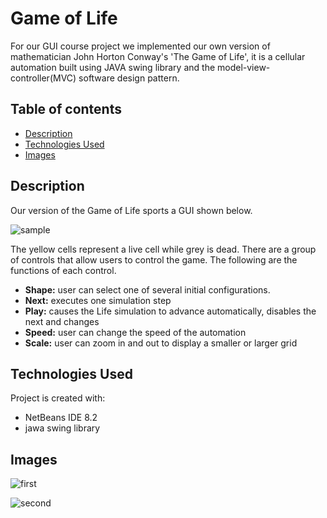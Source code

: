 # Game of Life
For our GUI course project we implemented our own version of mathematician John Horton Conway's 'The Game of Life', it is a cellular automation built using JAVA swing library and the model-view-controller(MVC) software design pattern.


## Table of contents
* [Description](#description)
* [Technologies Used](#technologies-used)
* [Images](#images)

## Description
Our version of the Game of Life sports a GUI shown below.

![sample](https://user-images.githubusercontent.com/50911194/88464928-a8934f80-cecf-11ea-8739-e7ee4e5e604f.PNG)

The yellow cells represent a live cell while grey is dead. 
There are a group of controls that allow users to control the game. The following are the functions of each control.

* <b>Shape:</b> user can select one of several initial configurations.
* <b>Next:</b> executes one simulation step
* <b>Play:</b> causes the Life simulation to advance automatically, disables the next and changes
* <b>Speed:</b> user can change the speed of the automation
* <b>Scale:</b> user can zoom in and out to display a smaller or larger grid

## Technologies Used
Project is created with:
* NetBeans IDE 8.2
* jawa swing library

## Images

![first](https://user-images.githubusercontent.com/50911194/88464927-a8934f80-cecf-11ea-997c-931f2d49439b.PNG)

![second](https://user-images.githubusercontent.com/50911194/88464922-a7622280-cecf-11ea-852b-3b6f10fbaf9c.PNG)



